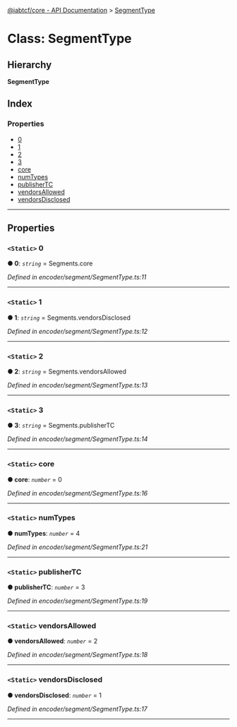 [@iabtcf/core - API Documentation](../README.md) > [SegmentType](../classes/segmenttype.md)

# Class: SegmentType

## Hierarchy

**SegmentType**

## Index

### Properties

* [0](segmenttype.md#0)
* [1](segmenttype.md#1)
* [2](segmenttype.md#2)
* [3](segmenttype.md#3)
* [core](segmenttype.md#core)
* [numTypes](segmenttype.md#numtypes)
* [publisherTC](segmenttype.md#publishertc)
* [vendorsAllowed](segmenttype.md#vendorsallowed)
* [vendorsDisclosed](segmenttype.md#vendorsdisclosed)

---

## Properties

<a id="0"></a>

### `<Static>` 0

**● 0**: *`string`* =  Segments.core

*Defined in encoder/segment/SegmentType.ts:11*

___
<a id="1"></a>

### `<Static>` 1

**● 1**: *`string`* =  Segments.vendorsDisclosed

*Defined in encoder/segment/SegmentType.ts:12*

___
<a id="2"></a>

### `<Static>` 2

**● 2**: *`string`* =  Segments.vendorsAllowed

*Defined in encoder/segment/SegmentType.ts:13*

___
<a id="3"></a>

### `<Static>` 3

**● 3**: *`string`* =  Segments.publisherTC

*Defined in encoder/segment/SegmentType.ts:14*

___
<a id="core"></a>

### `<Static>` core

**● core**: *`number`* = 0

*Defined in encoder/segment/SegmentType.ts:16*

___
<a id="numtypes"></a>

### `<Static>` numTypes

**● numTypes**: *`number`* = 4

*Defined in encoder/segment/SegmentType.ts:21*

___
<a id="publishertc"></a>

### `<Static>` publisherTC

**● publisherTC**: *`number`* = 3

*Defined in encoder/segment/SegmentType.ts:19*

___
<a id="vendorsallowed"></a>

### `<Static>` vendorsAllowed

**● vendorsAllowed**: *`number`* = 2

*Defined in encoder/segment/SegmentType.ts:18*

___
<a id="vendorsdisclosed"></a>

### `<Static>` vendorsDisclosed

**● vendorsDisclosed**: *`number`* = 1

*Defined in encoder/segment/SegmentType.ts:17*

___

